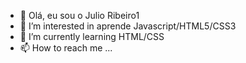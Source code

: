 - 👋  Olá, eu sou o Julio Ribeiro1
- 👀 I’m interested in  aprende  Javascript/HTML5/CSS3
- 🌱 I’m currently learning  HTML/CSS
- 📫 How to reach me ...

<!---
julioRibeiro1/julioRibeiro1 is a ✨ special ✨ repository because its `README.md` (this file) appears on your GitHub profile.
You can click the Preview link to take a look at your changes.
--->
